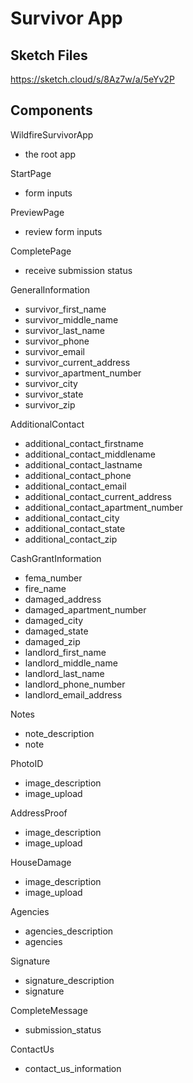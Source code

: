 # Survivor App

## Sketch Files

https://sketch.cloud/s/8Az7w/a/5eYv2P

## Components

WildfireSurvivorApp

- the root app

StartPage

- form inputs

PreviewPage

- review form inputs

CompletePage

- receive submission status

GeneralInformation

- survivor_first_name
- survivor_middle_name
- survivor_last_name
- survivor_phone
- survivor_email
- survivor_current_address
- survivor_apartment_number
- survivor_city
- survivor_state
- survivor_zip

AdditionalContact

- additional_contact_firstname
- additional_contact_middlename
- additional_contact_lastname
- additional_contact_phone
- additional_contact_email
- additional_contact_current_address
- additional_contact_apartment_number
- additional_contact_city
- additional_contact_state
- additional_contact_zip

CashGrantInformation

- fema_number
- fire_name
- damaged_address
- damaged_apartment_number
- damaged_city
- damaged_state
- damaged_zip
- landlord_first_name
- landlord_middle_name
- landlord_last_name
- landlord_phone_number
- landlord_email_address

Notes

- note_description
- note

PhotoID

- image_description
- image_upload

AddressProof

- image_description
- image_upload

HouseDamage

- image_description
- image_upload

Agencies

- agencies_description
- agencies

Signature

- signature_description
- signature

CompleteMessage

- submission_status

ContactUs

- contact_us_information
